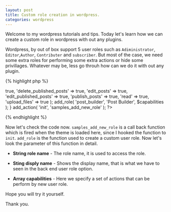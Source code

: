 ```yaml
---
layout: post
title: Custom role creation in wordpress.
categories: wordpress
---
```

Welcome to my wordpress tutorials and tips. Today let's learn how we can create a custom role in wordpress with out any plugins.

Wordpress, by out of box support 5 user roles such as `Adiministrator`, `Editor`,`Author`, `Contributer` and `subscriber`. But most of the case, we need some extra roles for performing some extra actions or hide some privillages. Whatever may be, less go throuh how can we do it with out any plugin.

{% highlight php %}
<?php

function samples_add_new_role(){
	$capabilities = array('delete_posts'     => true,
					'delete_published_posts' => true,
					'edit_posts'             => true,
					'edit_published_posts'   => true,
					'publish_posts'          => true,
					'read'                   => true,
					'upload_files'           => true
					);
	add_role( 'post_builder', 'Post Builder', $capabilities );
}
add_action( 'init', 'samples_add_new_role' );
?>
{% endhighlight %}

Now let's check the code now. `samples_add_new_role` is a call back function which is fired when the theme is loaded here, since I hooked the function to `init`. `add_role` is the function used to create a custom user role. Now let's look the parameter of this function in detail.

* **String role name** - The role name, it is used to access the role.

* **Sting disply name** - Shows the display name, that is what we have to seen in the back end user role option.

* **Array capabilities** - Here we specify a set of actions that can be perform by new user role.

Hope you will try it yourself.

Thank you.
